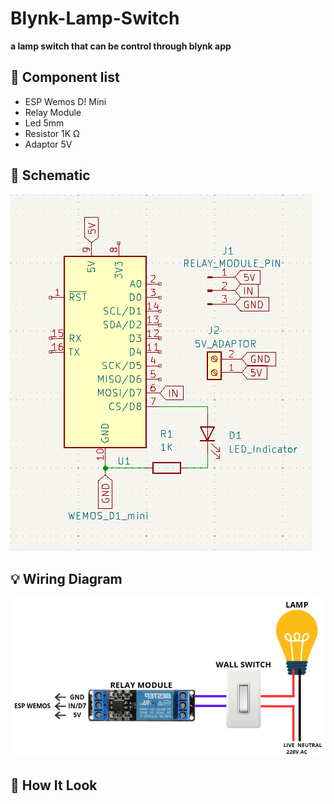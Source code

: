 # Blynk-Lamp-Switch
**a lamp switch that can be control through blynk app**

## 🧩 Component list
 - ESP Wemos D! Mini
 - Relay Module
 - Led 5mm
 - Resistor 1K Ω
 - Adaptor 5V

## 📄 Schematic
![Schematic Image](/Images/Schematic.png)

## 💡 Wiring Diagram
 ![Wiring Image](/Images/wiring.png)

## 🔎 How It Look



